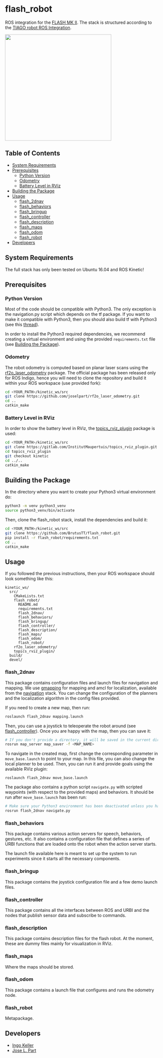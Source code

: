 # flash_robot

ROS integration for the [FLASH MK II](https://www.edinburgh-robotics.org/equipment/robotarium-west-field-systems-humanoid/flash-robot). The stack is structured according to the [TIAGO robot ROS Integration](https://github.com/pal-robotics/tiago_robot).

<img src="https://s3.amazonaws.com/poly-screenshots.angel.co/Project/85/245278/1480f251a33df7bb4f17c40061490969-original.png" width="350"/>

## Table of Contents

- [System Requirements](#system-requirements)
- [Prerequisites](#prerequisites)
  - [Python Version](#python-version)
  - [Odometry](#odometry)
  - [Battery Level in RViz](#battery-level-in-rviz)
- [Building the Package](#building-the-package)
- [Usage](#usage)
  - [flash_2dnav](#flash_2dnav)
  - [flash_behaviors](#flash_behaviors)
  - [flash_bringup](#flash_bringup)
  - [flash_controller](#flash_controller)
  - [flash_description](#flash_description)
  - [flash_maps](#flash_maps)
  - [flash_odom](#flash_odom)
  - [flash_robot](#flash_robot)
- [Developers](#developers)

## System Requirements

The full stack has only been tested on Ubuntu 16.04 and ROS Kinetic!

## Prerequisites

### Python Version

Most of the code should be compatible with Python3. The only exception is the navigation.py script which depends on the tf package. If you want to make it compatible with Python3, then you should also build tf with Python3 (see this [thread](https://github.com/ros/geometry2/issues/259)).

In order to install the Python3 required dependencies, we recommend creating a virtual environment and using the provided `requirements.txt` file (see [Building the Package](#building-the-package)).

### Odometry

The robot odometry is computed based on planar laser scans using the [rf2o_laser_odometry](https://github.com/MAPIRlab/rf2o_laser_odometry) package. The official package has been released only for ROS Indigo, hence you will need to clone the repository and build it within your ROS workspace (use provided fork):

```sh
cd <YOUR_PATH>/kinetic_ws/src
git clone https://github.com/joselpart/rf2o_laser_odometry.git
cd ..
catkin_make
```

### Battery Level in RViz

In order to show the battery level in RViz, the [topics_rviz_plugin](https://gitlab.com/InstitutMaupertuis/topics_rviz_plugin) package is used:

```sh
cd <YOUR_PATH>/kinetic_ws/src
git clone https://gitlab.com/InstitutMaupertuis/topics_rviz_plugin.git
cd topics_rviz_plugin
git checkout kinetic
cd ../..
catkin_make
```

## Building the Package

In the directory where you want to create your Python3 virtual environment do:

```sh
python3 -m venv python3_venv
source python3_venv/bin/activate
```

Then, clone the flash_robot stack, install the dependencies and build it:

```sh
cd <YOUR_PATH>/kinetic_ws/src
git clone https://github.com/BrutusTT/flash_robot.git
pip install -r flash_robot/requirements.txt
cd ..
catkin_make
```

## Usage

If you followed the previous instructions, then your ROS workspace should look something like this:

```
kinetic_ws/
  src/
    CMakeLists.txt
    flash_robot/
      README.md
      requirements.txt
      flash_2dnav/
      flash_behaviors/
      flash_bringup/
      flash_controller/
      flash_description/
      flash_maps/
      flash_odom/
      flash_robot/
    rf2o_laser_odometry/
    topics_rviz_plugin/
  build/
  devel/
```

### flash_2dnav

This package contains configuration files and launch files for navigation and mapping. We use [gmapping](http://wiki.ros.org/gmapping?distro=kinetic) for mapping and amcl for localization, available from the [navigation](http://wiki.ros.org/navigation?distro=kinetic) stack. You can change the configuration of the planners and the localization algorithm in the config files provided.

If you need to create a new map, then run:

```sh
roslaunch flash_2dnav mapping.launch
```

Then, you can use a joystick to teleoperate the robot around (see [flash_controller](#flash_controller)). Once you are happy with the map, then you can save it:

```sh
# If you don't provide a directory, it will be saved in the current directory.
rosrun map_server map_saver -f <MAP_NAME>
```

To navigate in the created map, first change the corresponding parameter in `move_base.launch` to point to your map. In this file, you can also change the local planner to be used. Then, you can run it and provide goals using the available RViz plugin:

```
roslaunch flash_2dnav move_base.launch
```

The package also contains a python script `navigate.py` with scripted waypoints (with respect to the provided maps) and behaviors. It should be run after `move_base.launch` has been run:

```sh
# Make sure your Python3 environment has been deactivated unless you have built tf with Python3!
rosrun flash_2dnav navigate.py
```

### flash_behaviors

This package contains various action servers for speech, behaviors, gestures, etc. It also contains a configuration file that defines a series of URBI functions that are loaded onto the robot when the action server starts.

The launch file available here is meant to set up the system to run experiments since it starts all the necessary components.

### flash_bringup

This package contains the joystick configuration file and a few demo launch files.

### flash_controller

This package contains all the interfaces between ROS and URBI and the nodes that publish sensor data and subscribe to commands.

### flash_description

This package contains description files for the flash robot. At the moment, these are dummy files mainly for visualization in RViz.

### flash_maps

Where the maps should be stored.

### flash_odom

This package contains a launch file that configures and runs the odometry node.

### flash_robot

Metapackage.

## Developers

- [Ingo Keller](https://github.com/BrutusTT)
- [Jose L. Part](https://github.com/joselpart)
